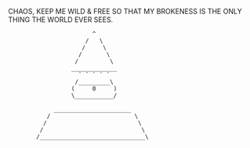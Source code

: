 CHAOS,
KEEP ME WILD & FREE
SO THAT MY BROKENESS 
IS THE ONLY THING
THE WORLD EVER SEES.



                            ^
                          /   \
                         /     \
                        /       \
                       /         \
                      _____________
                        ` ` ` ` `
                       /_________\
                      (     0     )
                      \___________/
                      
                 ______________________
               /                        \
              /                          \
             /                            \
            /______________________________\
